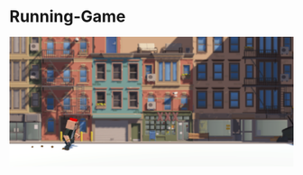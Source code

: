 # Running-Game
![alt text](https://github.com/Anonymous22331/Running-Game/blob/main/RunningGame.png?raw=true)
